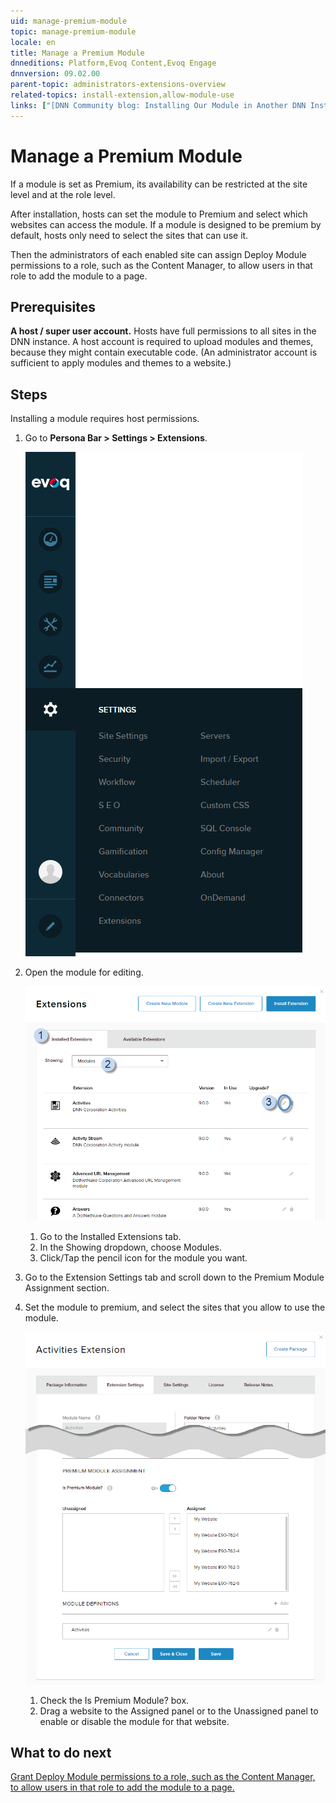 ```yaml
---
uid: manage-premium-module
topic: manage-premium-module
locale: en
title: Manage a Premium Module
dnneditions: Platform,Evoq Content,Evoq Engage
dnnversion: 09.02.00
parent-topic: administrators-extensions-overview
related-topics: install-extension,allow-module-use
links: ["[DNN Community blog: Installing Our Module in Another DNN Instance by Clinton Patterson](https://www.dnnsoftware.com/community-blog/cid/155092/installing-our-module-in-another-dnn-instance)","[DNN Forge: 2sxc 8.0.11 — Amazing Content and Apps by 2sxc (installed as an example for screenshots)](https://www.dnnsoftware.com/forge/2sxc-800-amazing-content-and-apps-9733-9733-9733-9733-9733-rating)"]
---
```


# Manage a Premium Module

If a module is set as Premium, its availability can be restricted at the site level and at the role level.

After installation, hosts can set the module to Premium and select which websites can access the module. If a module is designed to be premium by default, hosts only need to select the sites that can use it.

Then the administrators of each enabled site can assign Deploy Module permissions to a role, such as the Content Manager, to allow users in that role to add the module to a page.

## Prerequisites

**A host / super user account.** Hosts have full permissions to all sites in the DNN instance. A host account is required to upload modules and themes, because they might contain executable code. (An administrator account is sufficient to apply modules and themes to a website.)

## Steps

Installing a module requires host permissions.

1.  Go to **Persona Bar \> Settings \> Extensions**.

    ![Persona Bar > Settings > Extensions](/images/scr-pbar-host-Settings-E91.png)

2.  Open the module for editing.



    ![Installed Extensions tab > Showing: Modules > click/tap the pencil icon for the module to edit.](/images/scr-Extensions-Installed-edit-E90.png)



    1.  Go to the Installed Extensions tab.
    2.  In the Showing dropdown, choose Modules.
    3.  Click/Tap the pencil icon for the module you want.
3.  Go to the Extension Settings tab and scroll down to the Premium Module Assignment section.
4.  Set the module to premium, and select the sites that you allow to use the module.



    ![Check Is Premium Module? > then drag websites from Unassigned to Assigned.](/images/scr-Extensions-Edit-ExtensionSettings-PremiumModule-E90.png)



    1.  Check the Is Premium Module? box.
    2.  Drag a website to the Assigned panel or to the Unassigned panel to enable or disable the module for that website.

## What to do next

[Grant Deploy Module permissions to a role, such as the Content Manager, to allow users in that role to add the module to a page.](xref:allow-module-use)
